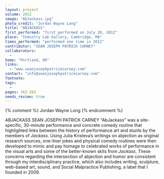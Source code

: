 ```yaml
---
layout: project
volume: 2012
image: "AbJackass.jpg"
photo_credit: "Jordan Wayne Long"
title: "ABJACKASS"
first_performed: "first performed on July 20, 2012"
place: "Industry Lab Gallery, Cambridge, MA"
times_performed: "performed one time in 2012"
contributor: "SEAN JOSEPH PATRICK CARNEY"
collaborators: 
  - 
home: "Portland, OR"
links: 
  - "www.seanjosephpatrickcarney.com"
contact: "info@seanjosephpatrickcarney.com"
footnote: 
tags: 
  - 
pages: 262-263
needs_review: true
---
```


{% comment %} 
Jordan Wayne Long
{% endcomment %}

 ABJACKASS 
 SEAN JOSEPH PATRICK CARNEY 
 “AbJackass” was a site-specific, 30-minute performance and concrete comedy routine that highlighted links between the history of performance art and stunts by the members of <em>Jackass</em>. Using Julia Kristeva’s writings on abjection as original research sources, one-liner jokes and physical comedy routines were then developed to mimic and pay homage to celebrated works of performance in the visual arts and some of the better-known skits from <em>Jackass</em>. These concerns regarding the intersection of abjection and humor are consistent through my interdisciplinary practice, which also includes writing, sculpture, web-based art, sound, and Social Malpractice Publishing, a label that I founded in 2009. 
